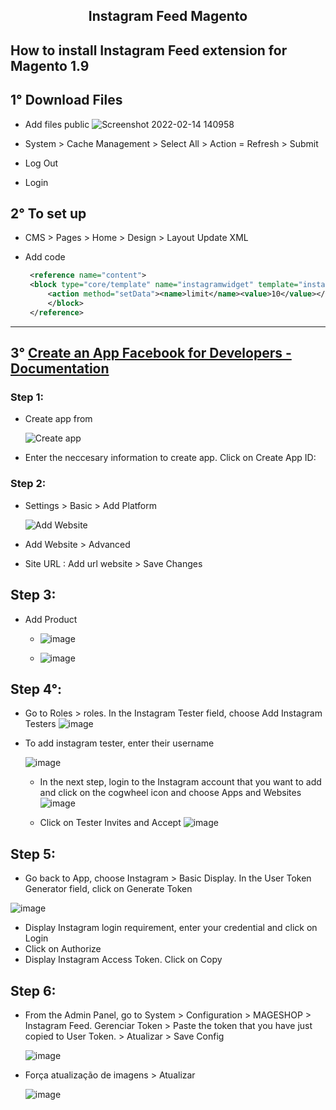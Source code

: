 <h2 align="center"> Instagram Feed Magento </h2>

## How to install Instagram Feed extension for Magento 1.9
## 1° Download Files
- Add files public
 ![Screenshot 2022-02-14 140958](https://user-images.githubusercontent.com/69697560/153912567-f831fcaf-b219-4291-af3a-ec3e2e81173c.png)

 - System > Cache Management > Select All > Action = Refresh > Submit
 - Log Out
 - Login
## 2° To set up
 - CMS > Pages > Home > Design > Layout Update XML
 - Add code 

   ```xml
    <reference name="content">
    <block type="core/template" name="instagramwidget" template="instagramfeed/instagramwidget.phtml">
        <action method="setData"><name>limit</name><value>10</value></action>
        </block>   
    </reference>
    ```
 --------

## 3° [Create an App Facebook for Developers - Documentation](https://developers.facebook.com/docs/development/create-an-app/)
### Step 1:
- Create app from

    ![Create app](https://user-images.githubusercontent.com/69697560/153916671-543de2ce-a88d-4938-b977-0e4550641573.png)

- Enter the neccesary information to create app. Click on Create App ID:
 
 ### Step 2: 
- Settings > Basic > Add Platform

    ![Add Website](https://user-images.githubusercontent.com/69697560/153917207-489d8665-c319-458b-8efc-eb987ce53faf.png)

-  Add Website > Advanced 

- Site URL : Add url website > Save Changes

## Step 3:
- Add Product 

   - ![image](https://user-images.githubusercontent.com/69697560/153918007-89946c0d-0d64-4290-8753-95ad385a3b12.png)

   - ![image](https://user-images.githubusercontent.com/69697560/153918111-2babc758-c41d-4ea3-8233-96c4bcce8a70.png)

## Step 4°:

- Go to Roles > roles. In the Instagram Tester field, choose Add Instagram Testers
    ![image](https://user-images.githubusercontent.com/69697560/153919241-7f70cf4a-346e-4dc0-957e-c32010665a8e.png)

- To add instagram tester, enter their username

    ![image](https://user-images.githubusercontent.com/69697560/153919724-0df652ab-05d6-4867-a15a-732c822a2151.png)
    - In the next step, login to the Instagram account that you want to add and click on the cogwheel icon and choose Apps and Websites
    ![image](https://user-images.githubusercontent.com/69697560/153919971-8472cafa-193f-4ed6-bfea-cbf77b092d9e.png)

    - Click on Tester Invites and Accept
    ![image](https://user-images.githubusercontent.com/69697560/153920234-14b0906d-e0be-478d-95f7-afdd14c3ed40.png)

## Step 5: 

- Go back to App, choose Instagram > Basic Display. In the User Token Generator field, click on Generate Token

 ![image](https://user-images.githubusercontent.com/69697560/153920498-d3caa6ba-57b2-4a76-b799-68e8d9b8255a.png)

- Display Instagram login requirement, enter your credential and click on Login
- Click on Authorize
- Display Instagram Access Token. Click on Copy

## Step 6: 
 - From the Admin Panel, go to System > Configuration > MAGESHOP > Instagram Feed. Gerenciar Token > Paste the token that you have just copied to User Token. > 	Atualizar > Save Config 

    ![image](https://user-images.githubusercontent.com/69697560/153921503-440fbb03-0bdb-4662-bb7a-0c9289d143c7.png)
 - Força atualização de imagens > Atualizar

    ![image](https://user-images.githubusercontent.com/69697560/153921609-5425dd74-ee6c-4822-b144-983cd1ebf35a.png)
